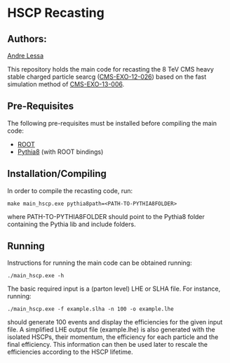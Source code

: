 # HSCP Recasting #

## Authors: ##
[Andre Lessa](mailto:andre.lessa@ufabc.edu.br)

This repository holds the main code for recasting the 8 TeV CMS heavy stable charged particle
searcg ([CMS-EXO-12-026](https://twiki.cern.ch/twiki/bin/view/CMSPublic/PhysicsResultsEXO12026))
based on the fast simulation method of [CMS-EXO-13-006](https://twiki.cern.ch/twiki/bin/view/CMSPublic/PhysicsResultsEXO13006).

## Pre-Requisites ##

The following pre-requisites must be installed before compiling the main code:

  * [ROOT](https://root.cern.ch/)
  * [Pythia8](http://home.thep.lu.se/~torbjorn/pythia8/) (with ROOT bindings)

## Installation/Compiling ##

In order to compile the recasting code, run:

```
make main_hscp.exe pythia8path=<PATH-TO-PYTHIA8FOLDER>
```

where PATH-TO-PYTHIA8FOLDER should point to the Pythia8 folder containing the Pythia lib and include folders.

## Running ##

Instructions for running the main code can be obtained running:

```
./main_hscp.exe -h
```

The basic required input is a (parton level) LHE or SLHA file.
For instance, running:

```
./main_hscp.exe -f example.slha -n 100 -o example.lhe
```

should generate 100 events and display the efficiencies for the given input file.
A simplified LHE output file (example.lhe) is also generated with the isolated HSCPs, their momentum,
the efficiency for each particle and the final efficiency.
This information can then be used later to rescale the efficiencies according to the HSCP lifetime.
